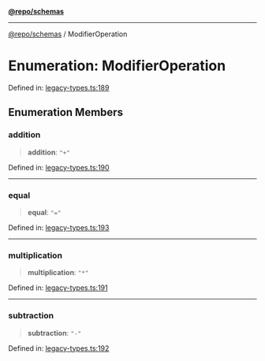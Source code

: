 [**@repo/schemas**](../README.md)

---

[@repo/schemas](../README.md) / ModifierOperation

# Enumeration: ModifierOperation

Defined in: [legacy-types.ts:189](https://github.com/alexqguo/drinking-board-game-v3/blob/15932662279983c0f0b2a6fa59ef653227975f0d/packages/schemas/src/legacy-types.ts#L189)

## Enumeration Members

### addition

> **addition**: `"+"`

Defined in: [legacy-types.ts:190](https://github.com/alexqguo/drinking-board-game-v3/blob/15932662279983c0f0b2a6fa59ef653227975f0d/packages/schemas/src/legacy-types.ts#L190)

---

### equal

> **equal**: `"="`

Defined in: [legacy-types.ts:193](https://github.com/alexqguo/drinking-board-game-v3/blob/15932662279983c0f0b2a6fa59ef653227975f0d/packages/schemas/src/legacy-types.ts#L193)

---

### multiplication

> **multiplication**: `"*"`

Defined in: [legacy-types.ts:191](https://github.com/alexqguo/drinking-board-game-v3/blob/15932662279983c0f0b2a6fa59ef653227975f0d/packages/schemas/src/legacy-types.ts#L191)

---

### subtraction

> **subtraction**: `"-"`

Defined in: [legacy-types.ts:192](https://github.com/alexqguo/drinking-board-game-v3/blob/15932662279983c0f0b2a6fa59ef653227975f0d/packages/schemas/src/legacy-types.ts#L192)
